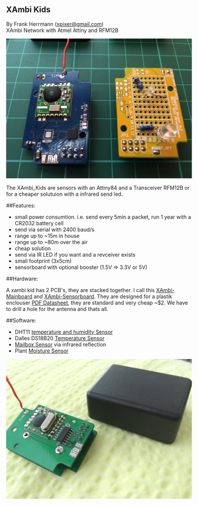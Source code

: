 XAmbi Kids
----------------
By Frank Herrmann (xpixer@gmail.com)
<br/>
XAmbi Network with Atmel Attiny and RFM12B

![XAmbi_kid_mailbox](https://github.com/xpix/XAmbi/blob/master/Xambi_kids/unnamed.jpg?raw=true)

The XAmbi_Kids are sensors with an Attiny84 and a Transceiver RFM12B or for a cheaper solutuion with a infrared send led. 

##Features:

* small power consumtion. i.e. send every 5min a packet, run 1 year with a CR2032 battery cell
* send via serial with 2400 baud/s
* range up to ~15m in house
* range up to ~80m over the air
* cheap solution
* send via IR LED if you want and a revceiver exists
* small footprint (3x5cm)
* sensorboard with optional booster (1.5V => 3.3V or 5V)


##Hardware:

A xambi kid has 2 PCB's, they are stacked together. I call this [XAmbi-Mainboard](https://github.com/xpix/XAmbi/tree/master/Xambi_kids/xambikid_mainboard) and [XAmbi-Sensorboard](https://github.com/xpix/XAmbi/tree/master/Xambi_kids/xambikid_sensorboard). 
They are designed for a plastik enclouser [PDF Datasheet](https://cdn-reichelt.de/documents/datenblatt/C700/DS_1551G.pdf), they are standard and very cheap ~$2. We have to drill a hole for the antenna and thats all. 

##Software:

- DHT11 [temperature and humidity Sensor](https://github.com/xpix/XAmbi/tree/master/Xambi_kids/xambikid_dht11)
- Dalles DS18B20 [Temperature Sensor](https://github.com/xpix/XAmbi/tree/master/Xambi_kids/xambikid_DS18B20)
- [Mailbox Sensor](https://github.com/xpix/XAmbi/tree/master/Xambi_kids/xambikid_mailbox) via infrared reflection
- Plant [Moisture Sensor](https://github.com/xpix/XAmbi/tree/master/Xambi_kids/xambikid_moisture)


![XAmbi_kid_dht11](https://github.com/xpix/XAmbi/blob/master/Xambi_kids/IMG_2490.JPG?raw=true)


